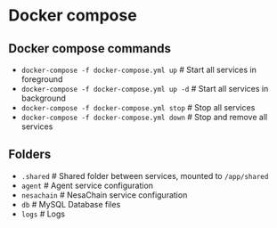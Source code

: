 # Docker compose

## Docker compose commands

* `docker-compose -f docker-compose.yml up`    # Start all services in foreground
* `docker-compose -f docker-compose.yml up -d` # Start all services in background
* `docker-compose -f docker-compose.yml stop`  # Stop all services
* `docker-compose -f docker-compose.yml down`  # Stop and remove all services

## Folders

* `.shared`   # Shared folder between services, mounted to `/app/shared`
* `agent`     # Agent service configuration
* `nesachain` # NesaChain service configuration
* `db`        # MySQL Database files
* `logs`      # Logs
